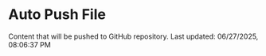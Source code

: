 # Auto Push File

Content that will be pushed to GitHub repository.
Last updated: 06/27/2025, 08:06:37 PM